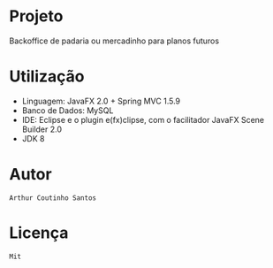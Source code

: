 # Projeto

  Backoffice de padaria ou mercadinho para planos futuros 
  
# Utilização

- Linguagem: JavaFX 2.0 + Spring MVC 1.5.9
- Banco de Dados: MySQL
- IDE: Eclipse  e o plugin e(fx)clipse, com o facilitador JavaFX Scene Builder 2.0
- JDK 8


# Autor

```
Arthur Coutinho Santos
```

# Licença

```
Mit
```
